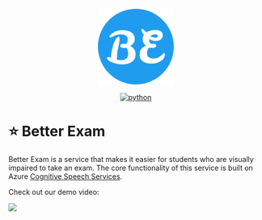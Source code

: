 <p align="center"><a href="https://betterexam.herokuapp.com" target="_blank" rel="noopener noreferrer"><img width="150" src="https://github.com/UdAyAn123/Better-Exam/blob/main/Better-Exam/app/static/asset/favicon/android-chrome-192x192.png" alt="Better Exam Logo"></a></p>

<p align="center">
  <a href="https://www.python.org/"><img src="https://forthebadge.com/images/badges/made-with-python.svg" alt="python"></a>
</p>



# ⭐️ Better Exam
Better Exam is a service that makes it easier for students who are visually impaired to take an exam. The core functionality of this service is built on Azure [Cognitive Speech Services](https://azure.microsoft.com/en-us/services/cognitive-services/speech-services/). 

Check out our demo video:

<a href="https://www.youtube.com/watch?v=6gT-TLGuTnY"><img src="https://img.shields.io/badge/YouTube-FF0000?style=for-the-badge&logo=youtube&logoColor=white"></a>


